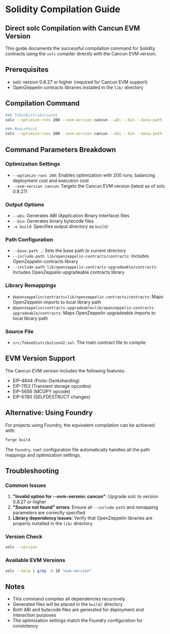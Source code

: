 # Solidity Compilation Guide

## Direct solc Compilation with Cancun EVM Version

This guide documents the successful compilation command for Solidity contracts using the `solc` compiler directly with the Cancun EVM version.

## Prerequisites

- solc version 0.8.27 or higher (required for Cancun EVM support)
- OpenZeppelin contracts libraries installed in the `lib/` directory

## Compilation Command

```bash
### TokenDistributionV2
solc --optimize-runs 200 --evm-version cancun --abi --bin --base-path . --include-path lib/openzeppelin-contracts/contracts @openzeppelin/contracts=lib/openzeppelin-contracts/contracts --include-path lib/openzeppelin-contracts-upgradeable/contracts @openzeppelin/contracts-upgradeable=lib/openzeppelin-contracts-upgradeable/contracts src/TokenDistributionV2.sol -o solc-build
```

```bash
### NewLoPoint
solc --optimize-runs 200 --evm-version cancun --abi --bin --base-path . --include-path lib/openzeppelin-contracts/contracts @openzeppelin/contracts=lib/openzeppelin-contracts/contracts --include-path lib/openzeppelin-contracts-upgradeable/contracts @openzeppelin/contracts-upgradeable=lib/openzeppelin-contracts-upgradeable/contracts src/NewLoPoint.sol -o solc-build
```

## Command Parameters Breakdown

### Optimization Settings
- `--optimize-runs 200`: Enables optimization with 200 runs, balancing deployment cost and execution cost
- `--evm-version cancun`: Targets the Cancun EVM version (latest as of solc 0.8.27)

### Output Options
- `--abi`: Generates ABI (Application Binary Interface) files
- `--bin`: Generates binary bytecode files
- `-o build`: Specifies output directory as `build/`

### Path Configuration
- `--base-path .`: Sets the base path to current directory
- `--include-path lib/openzeppelin-contracts/contracts`: Includes OpenZeppelin contracts library
- `--include-path lib/openzeppelin-contracts-upgradeable/contracts`: Includes OpenZeppelin upgradeable contracts library

### Library Remappings
- `@openzeppelin/contracts=lib/openzeppelin-contracts/contracts`: Maps OpenZeppelin imports to local library path
- `@openzeppelin/contracts-upgradeable=lib/openzeppelin-contracts-upgradeable/contracts`: Maps OpenZeppelin upgradeable imports to local library path

### Source File
- `src/TokenDistributionV2.sol`: The main contract file to compile

## EVM Version Support

The Cancun EVM version includes the following features:
- EIP-4844 (Proto-Danksharding)
- EIP-1153 (Transient storage opcodes)
- EIP-5656 (MCOPY opcode)
- EIP-6780 (SELFDESTRUCT changes)

## Alternative: Using Foundry

For projects using Foundry, the equivalent compilation can be achieved with:

```bash
forge build
```

The `foundry.toml` configuration file automatically handles all the path mappings and optimization settings.

## Troubleshooting

### Common Issues
1. **"Invalid option for --evm-version: cancun"**: Upgrade solc to version 0.8.27 or higher
2. **"Source not found" errors**: Ensure all `--include-path` and remapping parameters are correctly specified
3. **Library dependency issues**: Verify that OpenZeppelin libraries are properly installed in the `lib/` directory

### Version Check
```bash
solc --version
```

### Available EVM Versions
```bash
solc --help | grep -A 10 "evm-version"
```

## Notes

- This command compiles all dependencies recursively
- Generated files will be placed in the `build/` directory
- Both ABI and bytecode files are generated for deployment and interaction purposes
- The optimization settings match the Foundry configuration for consistency 